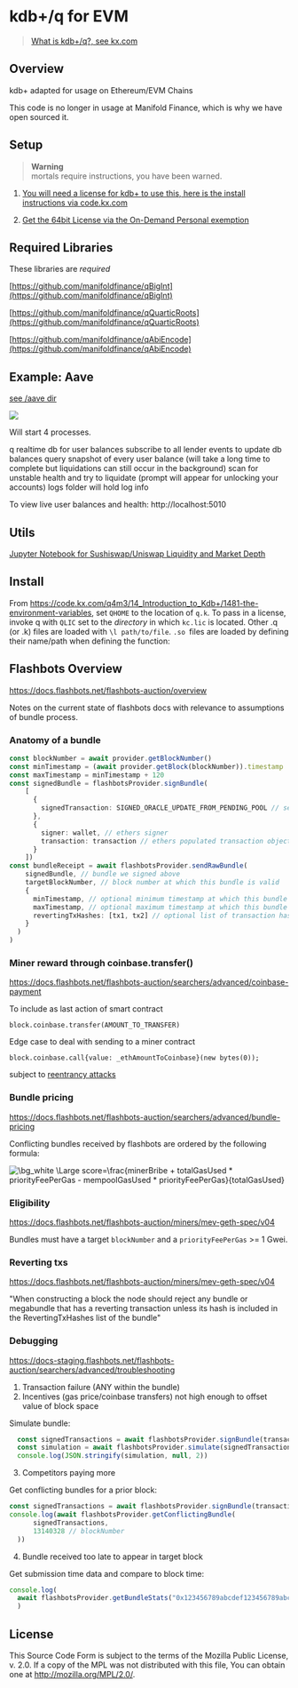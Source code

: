 
# kdb+/q for EVM

> [What is kdb+/q?, see kx.com](https://kx.com)


## Overview

kdb+ adapted for usage on Ethereum/EVM Chains

This code is no longer in usage at Manifold Finance, which is why we have open sourced it.


## Setup

>**Warning**      
>  mortals require instructions, you have been warned.


1. [You will need a license for kdb+ to use this, here is the install instructions via code.kx.com](https://code.kx.com/q/learn/install/)

2. [Get the 64bit License via the On-Demand Personal exemption](https://kx.com/64bit-on-demand-personal-edition/)


## Required Libraries

These libraries are *required*

[https://github.com/manifoldfinance/qBigInt](https://github.com/manifoldfinance/qBigInt)

[https://github.com/manifoldfinance/qQuarticRoots](https://github.com/manifoldfinance/qQuarticRoots)

[https://github.com/manifoldfinance/qAbiEncode](https://github.com/manifoldfinance/qAbiEncode)


## Example: Aave

[see /aave dir](/aave)

![](https://d.pr/i/K4XegR.jpeg)

Will start 4 processes.

q realtime db for user balances
subscribe to all lender events to update db balances
query snapshot of every user balance (will take a long time to complete but liquidations can still occur in the background)
scan for unstable health and try to liquidate (prompt will appear for unlocking your accounts)
logs folder will hold log info

To view live user balances and health: http://localhost:5010

## Utils

[Jupyter Notebook for Sushiswap/Uniswap Liquidity and Market Depth](https://gist.github.com/sambacha/a21955e8a8feec7579a607f153476547#file-sushiswap_liquiditypairs-ipynb)

## Install

From https://code.kx.com/q4m3/14_Introduction_to_Kdb+/1481-the-environment-variables,
set `QHOME` to the location of `q.k`.
To pass in a license, invoke q with `QLIC` set to the *directory* in which
`kc.lic` is located.
Other .q (or .k) files are loaded with `\l path/to/file`.
`.so `files are loaded by defining their name/path when defining the function:

## Flashbots Overview

https://docs.flashbots.net/flashbots-auction/overview

Notes on the current state of flashbots docs with relevance to assumptions of bundle process.

### Anatomy of a bundle

```ts
const blockNumber = await provider.getBlockNumber()
const minTimestamp = (await provider.getBlock(blockNumber)).timestamp
const maxTimestamp = minTimestamp + 120
const signedBundle = flashbotsProvider.signBundle(
    [
      {
        signedTransaction: SIGNED_ORACLE_UPDATE_FROM_PENDING_POOL // serialized signed transaction hex
      },
      {
        signer: wallet, // ethers signer
        transaction: transaction // ethers populated transaction object
      }
    ])
const bundleReceipt = await flashbotsProvider.sendRawBundle(
    signedBundle, // bundle we signed above
    targetBlockNumber, // block number at which this bundle is valid
    {
      minTimestamp, // optional minimum timestamp at which this bundle is valid (inclusive)
      maxTimestamp, // optional maximum timestamp at which this bundle is valid (inclusive)
      revertingTxHashes: [tx1, tx2] // optional list of transaction hashes allowed to revert. Without specifying here, any revert invalidates the entire bundle.
    }
  )
)
```

### Miner reward through coinbase.transfer()

https://docs.flashbots.net/flashbots-auction/searchers/advanced/coinbase-payment

To include as last action of smart contract

```solidity
block.coinbase.transfer(AMOUNT_TO_TRANSFER)

```

Edge case to deal with sending to a miner contract
```solidity
block.coinbase.call{value: _ethAmountToCoinbase}(new bytes(0));
```
subject to [reentrancy attacks](https://medium.com/coinmonks/protect-your-solidity-smart-contracts-from-reentrancy-attacks-9972c3af7c21)

### Bundle pricing

https://docs.flashbots.net/flashbots-auction/searchers/advanced/bundle-pricing

Conflicting bundles received by flashbots are ordered by the following formula:

![\bg_white \Large score=\frac{minerBribe + totalGasUsed * priorityFeePerGas - mempoolGasUsed * priorityFeePerGas}{totalGasUsed}](https://latex.codecogs.com/png.latex?\bg_white&space;\Large&space;score=\frac{minerBribe&space;+&space;totalGasUsed&space;*&space;priorityFeePerGas&space;-&space;mempoolGasUsed&space;*&space;priorityFeePerGas}{totalGasUsed})

### Eligibility

https://docs.flashbots.net/flashbots-auction/miners/mev-geth-spec/v04

Bundles must have a target `blockNumber` and a `priorityFeePerGas` >= 1 Gwei.

### Reverting txs

https://docs.flashbots.net/flashbots-auction/miners/mev-geth-spec/v04


"When constructing a block the node should reject any bundle or megabundle that has a reverting transaction unless its hash is included in the RevertingTxHashes list of the bundle"

### Debugging

https://docs-staging.flashbots.net/flashbots-auction/searchers/advanced/troubleshooting

1. Transaction failure (ANY within the bundle)
2. Incentives (gas price/coinbase transfers) not high enough to offset value of block space

Simulate bundle:
```ts
  const signedTransactions = await flashbotsProvider.signBundle(transactionBundle)
  const simulation = await flashbotsProvider.simulate(signedTransactions, targetBlockNumber, targetBlockNumber + 1)
  console.log(JSON.stringify(simulation, null, 2))
```

3. Competitors paying more

Get conflicting bundles for a prior block:
```ts
const signedTransactions = await flashbotsProvider.signBundle(transactionBundle)
console.log(await flashbotsProvider.getConflictingBundle(
      signedTransactions,
      13140328 // blockNumber
  ))
```

4. Bundle received too late to appear in target block

Get submission time data and compare to block time:
```ts
console.log(
  await flashbotsProvider.getBundleStats("0x123456789abcdef123456789abcdef123456789abcdef123456789abcdef1234", 13509887)
  )

```

## License

  This Source Code Form is subject to the terms of the Mozilla Public
  License, v. 2.0. If a copy of the MPL was not distributed with this
  file, You can obtain one at http://mozilla.org/MPL/2.0/.
